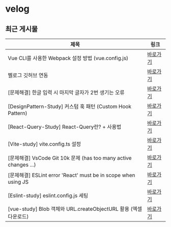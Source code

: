 # velog

## 최근 게시물

| 제목 | 링크 |
| --- | --- |
| Vue CLI를 사용한 Webpack 설정 방법 (vue.config.js) | <a href="https://velog.io/@nuyhes/Study-Vue-CLI%EB%A5%BC-%EC%82%AC%EC%9A%A9%ED%95%9C-Webpack-%EC%84%A4%EC%A0%95-%EB%B0%A9%EB%B2%95-vue.config.js" target="_blank">바로가기</a> |
| 벨로그 깃허브 연동 | <a href="https://velog.io/@nuyhes/VelogGithub-Study-%EB%B2%A8%EB%A1%9C%EA%B7%B8-%EA%B9%83%ED%97%88%EB%B8%8C-%EC%97%B0%EB%8F%99" target="_blank">바로가기</a> |
| [문제해결] 한글 입력 시 마지막 글자가 2번 생기는 오류 | <a href="https://velog.io/@nuyhes/%EB%AC%B8%EC%A0%9C%ED%95%B4%EA%B2%B0-%ED%95%9C%EA%B8%80-%EC%9E%85%EB%A0%A5-%EC%8B%9C-%EB%A7%88%EC%A7%80%EB%A7%89-%EA%B8%80%EC%9E%90%EA%B0%80-2%EB%B2%88-%EC%83%9D%EA%B8%B0%EB%8A%94-%EC%98%A4%EB%A5%98" target="_blank">바로가기</a> |
| [DesignPattern-Study] 커스텀 훅 패턴 (Custom Hook Pattern) | <a href="https://velog.io/@nuyhes/React-%EB%94%94%EC%9E%90%EC%9D%B8-%ED%8C%A8%ED%84%B4-%EC%BB%A4%EC%8A%A4%ED%85%80-%ED%9B%85-%ED%8C%A8%ED%84%B4-Custom-Hook-Pattern" target="_blank">바로가기</a> |
| [React-Query-Study] React-Query란? + 사용법 | <a href="https://velog.io/@nuyhes/React-Query-Study-React-Query%EB%9E%80-%EC%82%AC%EC%9A%A9%EB%B2%95" target="_blank">바로가기</a> |
| [Vite-study] vite.config.ts 설정 | <a href="https://velog.io/@nuyhes/Vite-study-vite.config.ts-%EC%84%A4%EC%A0%95" target="_blank">바로가기</a> |
| [문제해결] VsCode Git 10k 문제 (has too many active changes ...) | <a href="https://velog.io/@nuyhes/%EB%AC%B8%EC%A0%9C%ED%95%B4%EA%B2%B0-VsCode-Git-10k-%EB%AC%B8%EC%A0%9C-has-too-many-active-changes-" target="_blank">바로가기</a> |
| [문제해결] ESLint error  'React' must be in scope when using JS | <a href="https://velog.io/@nuyhes/%EB%AC%B8%EC%A0%9C%ED%95%B4%EA%B2%B0-ESLint-error-React-must-be-in-scope-when-using-JS" target="_blank">바로가기</a> |
| [Eslint-study] eslint.config.js 세팅 | <a href="https://velog.io/@nuyhes/Eslint-study-eslint.config.js-%EC%84%B8%ED%8C%85" target="_blank">바로가기</a> |
| [vue-study] Blob 객체와 URL.createObjectURL 활용 (엑셀 다운로드) | <a href="https://velog.io/@nuyhes/%EB%AC%B8%EC%A0%9C%ED%95%B4%EA%B2%B0-XML-%ED%98%95%EC%8B%9D%EC%9D%98-%EC%97%91%EC%85%80-%ED%8C%8C%EC%9D%BC-%EB%8B%A4%EC%9A%B4%EB%A1%9C%EB%93%9C" target="_blank">바로가기</a> |
